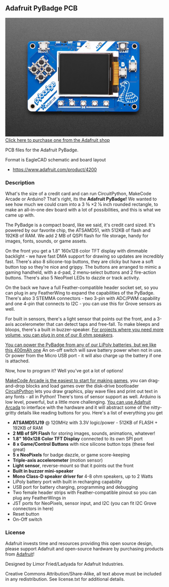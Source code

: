 ## Adafruit PyBadge PCB

<a href="http://www.adafruit.com/products/4200"><img src="assets/4200.jpg?raw=true" width="500px"><br/>
Click here to purchase one from the Adafruit shop</a>

PCB files for the Adafruit PyBadge. 

Format is EagleCAD schematic and board layout
* https://www.adafruit.com/product/4200

### Description

What's the size of a credit card and can run CircuitPython, MakeCode Arcade or Arduino? That's right, its the **Adafruit PyBadge!** We wanted to see how much we could cram into a ​3 3⁄8 × ​2 1⁄8 inch rounded rectangle, to make an all-in-one dev board with a lot of possibilities, and this is what we came up with.

The PyBadge is a compact board, like we said, it's credit card sized. It's powered by our favorite chip, the ATSAMD51, with 512KB of flash and 192KB of RAM. We add 2 MB of QSPI flash for file storage, handy for images, fonts, sounds, or game assets.

On the front you get a 1.8" 160x128 color TFT display with dimmable backlight - we have fast DMA support for drawing so updates are incredibly fast. There's also 8 silicone-top buttons, they are clicky but have a soft button top so they're nice and grippy. The buttons are arranged to mimic a gaming handheld, with a d-pad, 2 menu-select buttons and 2 fire-action buttons. There's also 5 NeoPixel LEDs to dazzle or track activity.

On the back we have a full Feather-compatible header socket set, so you can plug in any FeatherWing to expand the capabilities of the PyBadge. There's also 3 STEMMA connectors - two 3-pin with ADC/PWM capability and one 4-pin that connects to I2C - you can use this for Grove sensors as well.

For built in sensors, there's a light sensor that points out the front, and a 3-axis accelerometer that can detect taps and free-fall. To make bleeps and bloops, there's a built in buzzer-speaker. [For projects where you need more volume, you can plug in one of our 8 ohm speakers](https://www.adafruit.com/product/3923).

[You can power the PyBadge from any of our LiPoly batteries, but we like this 400mAh one](https://www.adafruit.com/product/3898.) An on-off switch will save battery power when not in use. Or power from the Micro USB port - it will also charge up the battery if one is attached.

Now, how to program it? Well you've got a lot of options!

[MakeCode Arcade is the easiest to start for making games](https://arcade.makecode.com/), you can drag-and-drop blocks and load games over the disk-drive bootloader
[CircuitPython](https://circuitpython.org/board/pybadge/) lets you draw graphics, play wave files and print out text in any fonts - all in Python! There's tons of sensor support as well.
Arduino is low level, powerful, but a little more challenging. [You can use Adafruit Arcada](https://github.com/adafruit/Adafruit_Arcada) to interface with the hardware and it will abstract some of the nitty-gritty details like reading buttons for you.
Here's a list of everything you get

 * **ATSAMD51J19** @ 120MHz with 3.3V logic/power - 512KB of FLASH + 192KB of RAM
 * **2 MB of SPI Flash** for storing images, sounds, animations, whatever!
 * **1.8" 160x128 Color TFT Display** connected to its own SPI port
 * **8 x Game/Control Buttons** with nice silicone button tops (these feel great)
 * **5 x NeoPixels** for badge dazzle, or game score-keeping
 * **Triple-axis accelerometer** (motion sensor)
 * **Light sensor**, reverse-mount so that it points out the front
 * **Built in buzzer mini-speaker**
 * **Mono Class-D speaker driver for** 4-8 ohm speakers, up to 2 Watts
 * LiPoly battery port with built in recharging capability
 * USB port for battery charging, programming and debugging
 * Two female header strips with Feather-compatible pinout so you can plug any FeatherWings in
 * JST ports for NeoPixels, sensor input, and I2C (you can fit I2C Grove connectors in here)
 * Reset button
 * On-Off switch

### License

Adafruit invests time and resources providing this open source design, please support Adafruit and open-source hardware by purchasing products from [Adafruit](https://www.adafruit.com)!

Designed by Limor Fried/Ladyada for Adafruit Industries.

Creative Commons Attribution/Share-Alike, all text above must be included in any redistribution. 
See license.txt for additional details.
